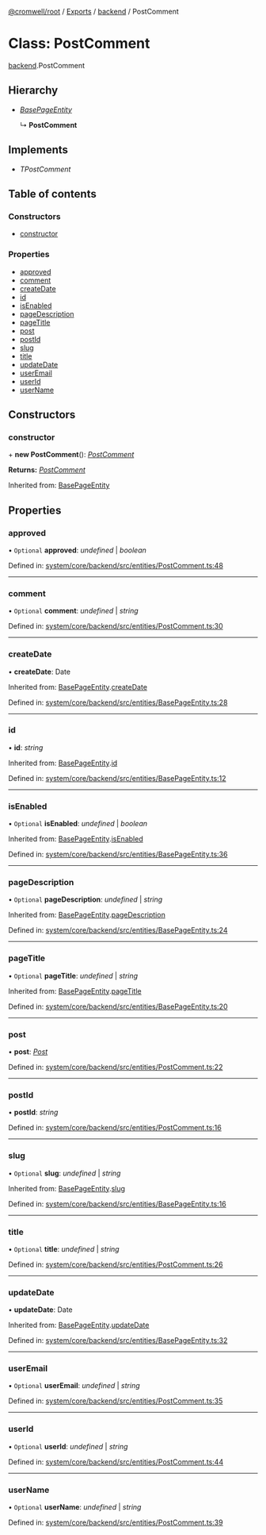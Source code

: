 [@cromwell/root](../README.md) / [Exports](../modules.md) / [backend](../modules/backend.md) / PostComment

# Class: PostComment

[backend](../modules/backend.md).PostComment

## Hierarchy

* [*BasePageEntity*](backend.basepageentity.md)

  ↳ **PostComment**

## Implements

* *TPostComment*

## Table of contents

### Constructors

- [constructor](backend.postcomment.md#constructor)

### Properties

- [approved](backend.postcomment.md#approved)
- [comment](backend.postcomment.md#comment)
- [createDate](backend.postcomment.md#createdate)
- [id](backend.postcomment.md#id)
- [isEnabled](backend.postcomment.md#isenabled)
- [pageDescription](backend.postcomment.md#pagedescription)
- [pageTitle](backend.postcomment.md#pagetitle)
- [post](backend.postcomment.md#post)
- [postId](backend.postcomment.md#postid)
- [slug](backend.postcomment.md#slug)
- [title](backend.postcomment.md#title)
- [updateDate](backend.postcomment.md#updatedate)
- [userEmail](backend.postcomment.md#useremail)
- [userId](backend.postcomment.md#userid)
- [userName](backend.postcomment.md#username)

## Constructors

### constructor

\+ **new PostComment**(): [*PostComment*](backend.postcomment.md)

**Returns:** [*PostComment*](backend.postcomment.md)

Inherited from: [BasePageEntity](backend.basepageentity.md)

## Properties

### approved

• `Optional` **approved**: *undefined* \| *boolean*

Defined in: [system/core/backend/src/entities/PostComment.ts:48](https://github.com/CromwellCMS/Cromwell/blob/4b5f538/system/core/backend/src/entities/PostComment.ts#L48)

___

### comment

• `Optional` **comment**: *undefined* \| *string*

Defined in: [system/core/backend/src/entities/PostComment.ts:30](https://github.com/CromwellCMS/Cromwell/blob/4b5f538/system/core/backend/src/entities/PostComment.ts#L30)

___

### createDate

• **createDate**: Date

Inherited from: [BasePageEntity](backend.basepageentity.md).[createDate](backend.basepageentity.md#createdate)

Defined in: [system/core/backend/src/entities/BasePageEntity.ts:28](https://github.com/CromwellCMS/Cromwell/blob/4b5f538/system/core/backend/src/entities/BasePageEntity.ts#L28)

___

### id

• **id**: *string*

Inherited from: [BasePageEntity](backend.basepageentity.md).[id](backend.basepageentity.md#id)

Defined in: [system/core/backend/src/entities/BasePageEntity.ts:12](https://github.com/CromwellCMS/Cromwell/blob/4b5f538/system/core/backend/src/entities/BasePageEntity.ts#L12)

___

### isEnabled

• `Optional` **isEnabled**: *undefined* \| *boolean*

Inherited from: [BasePageEntity](backend.basepageentity.md).[isEnabled](backend.basepageentity.md#isenabled)

Defined in: [system/core/backend/src/entities/BasePageEntity.ts:36](https://github.com/CromwellCMS/Cromwell/blob/4b5f538/system/core/backend/src/entities/BasePageEntity.ts#L36)

___

### pageDescription

• `Optional` **pageDescription**: *undefined* \| *string*

Inherited from: [BasePageEntity](backend.basepageentity.md).[pageDescription](backend.basepageentity.md#pagedescription)

Defined in: [system/core/backend/src/entities/BasePageEntity.ts:24](https://github.com/CromwellCMS/Cromwell/blob/4b5f538/system/core/backend/src/entities/BasePageEntity.ts#L24)

___

### pageTitle

• `Optional` **pageTitle**: *undefined* \| *string*

Inherited from: [BasePageEntity](backend.basepageentity.md).[pageTitle](backend.basepageentity.md#pagetitle)

Defined in: [system/core/backend/src/entities/BasePageEntity.ts:20](https://github.com/CromwellCMS/Cromwell/blob/4b5f538/system/core/backend/src/entities/BasePageEntity.ts#L20)

___

### post

• **post**: [*Post*](backend.post.md)

Defined in: [system/core/backend/src/entities/PostComment.ts:22](https://github.com/CromwellCMS/Cromwell/blob/4b5f538/system/core/backend/src/entities/PostComment.ts#L22)

___

### postId

• **postId**: *string*

Defined in: [system/core/backend/src/entities/PostComment.ts:16](https://github.com/CromwellCMS/Cromwell/blob/4b5f538/system/core/backend/src/entities/PostComment.ts#L16)

___

### slug

• `Optional` **slug**: *undefined* \| *string*

Inherited from: [BasePageEntity](backend.basepageentity.md).[slug](backend.basepageentity.md#slug)

Defined in: [system/core/backend/src/entities/BasePageEntity.ts:16](https://github.com/CromwellCMS/Cromwell/blob/4b5f538/system/core/backend/src/entities/BasePageEntity.ts#L16)

___

### title

• `Optional` **title**: *undefined* \| *string*

Defined in: [system/core/backend/src/entities/PostComment.ts:26](https://github.com/CromwellCMS/Cromwell/blob/4b5f538/system/core/backend/src/entities/PostComment.ts#L26)

___

### updateDate

• **updateDate**: Date

Inherited from: [BasePageEntity](backend.basepageentity.md).[updateDate](backend.basepageentity.md#updatedate)

Defined in: [system/core/backend/src/entities/BasePageEntity.ts:32](https://github.com/CromwellCMS/Cromwell/blob/4b5f538/system/core/backend/src/entities/BasePageEntity.ts#L32)

___

### userEmail

• `Optional` **userEmail**: *undefined* \| *string*

Defined in: [system/core/backend/src/entities/PostComment.ts:35](https://github.com/CromwellCMS/Cromwell/blob/4b5f538/system/core/backend/src/entities/PostComment.ts#L35)

___

### userId

• `Optional` **userId**: *undefined* \| *string*

Defined in: [system/core/backend/src/entities/PostComment.ts:44](https://github.com/CromwellCMS/Cromwell/blob/4b5f538/system/core/backend/src/entities/PostComment.ts#L44)

___

### userName

• `Optional` **userName**: *undefined* \| *string*

Defined in: [system/core/backend/src/entities/PostComment.ts:39](https://github.com/CromwellCMS/Cromwell/blob/4b5f538/system/core/backend/src/entities/PostComment.ts#L39)

